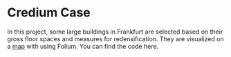# Credium Case

In this project, some large buildings in Frankfurt are selected based on their gross floor spaces and measures for redensification. They are visualized on a [map](https://github.com/alkimcelik/credium_case/blob/main/my_map.html) with using Folium. You can find the code here.
